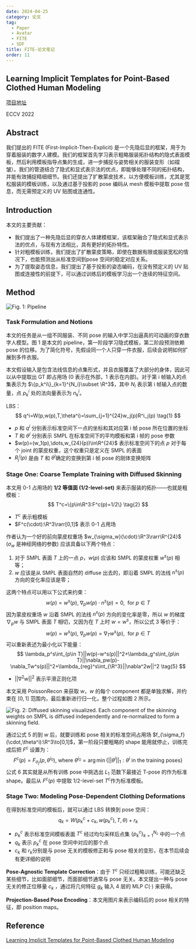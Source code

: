 ```yaml
---
date: 2024-04-25
category: 论文
tag:
  - Paper
  - Avatar
  - FITE
  - SDF
title: FITE-论文笔记
order: 11
---
```


## Learning Implicit Templates for Point-Based Clothed Human Modeling

[项目地址](https://jsnln.github.io/fite/index.html)

ECCV 2022

## Abstract

我们提出的 FITE (First-Implicit-Then-Explicit) 是一个先隐后显的框架，用于为穿着服装的数字人建模。我们的框架首先学习表示粗略服装拓扑结构的隐式表面模板，然后利用模板指导点集的生成，进一步捕捉与姿势相关的服装变形（如褶皱）。我们的管道结合了隐式和显式表示法的优点，即能够处理不同的拓扑结构，并能有效捕捉精细细节。我们还提出了扩散蒙皮技术，以方便模板训练，尤其是宽松服装的模板训练，以及通过基于投影的 pose 编码从 mesh 模板中提取 pose 信息，而无需预定义的 UV 贴图或连通性。

## Introduction

本文的主要贡献：

- 我们提出了一种先隐后显的穿衣人体建模框架，该框架融合了隐式和显式表示法的优点，与现有方法相比，具有更好的拓扑特性。
- 针对粗模板训练，我们提出了扩散蒙皮策略，即使在数据有限或服装宽松的情况下，也能预测出从标准空间到pose 空间的稳定对应关系。
- 为了提取姿态信息，我们提出了基于投影的姿态编码，在没有预定义的 UV 贴图或连接性的前提下，可以通过训练后的模板学习出一个连续的特征空间。

## Method

![Fig. 1: Pipeline](http://img.rocyan.cn/blog/2024/04/662b21eac5add.png)

### Task Formulation and Notions

本文的任务是从一组不同服装、不同 pose 的输入中学习出逼真的可动画的穿衣数字人模型。图 1 是本文的 pipeline，第一阶段学习隐式模板，第二阶段预测依赖 pose 的位移。为了简化符号，先假设同一个人只穿一件衣服，后续会说明如何扩展到多件衣服。

本文假设输入是包含法线信息的点集形式，并且衣服覆盖了大部分的身体，因此可以从中提取出 GT 即占用场 (0 表示在外部，1 表示在内部)。对于第 i 帧输入的点集表示为 $\{p_k^i\}_{k=1}^{N_i}\subset \R^3$，其中 $N_i$ 表示第 i 帧输入点的数量，点 $p_k^i$ 处的法向量表示为 $n_k^i$。

LBS：
$$
q^i=W(p,w(p),T,\theta^i)=\sum_{j=1}^{24}w_j(p)R^i_j(p)
\tag{1}
$$

- $p$ 和 $q^i$ 分别表示标准空间下一点的坐标和其对应第 i 帧 pose 所在位置的坐标
- $T$ 和 $\theta^i$ 分别表示 SMPL 在标准空间下的平均模板和第 i 帧的 pose 参数
- $w(p)=(w_1(p),\dots,w_{24}(p))\in\R^{24}$ 表示标准空间下的点 $p$ 对于每个 joint 的蒙皮权重，这个权重只是定义在 SMPL 的表面
- $R_j^i(p)$ 是由 $T$ 和 $\theta^i$​​ 确定的变换到第 i 帧 pose 的刚体变换矩阵

### Stage One: Coarse Template Training with Diffused Skinning

本文用 0-1 占用场的 **1/2 等值面 (1/2-level-set)** 来表示服装的拓扑——也就是粗模板：
$$
T^c=\{p\in\R^3:F^c(p)=1/2\}
\tag{2}
$$

- $T^c$ 表示粗模板
- $F^c(\cdot):\R^3\rarr[0,1]$ 表示 0-1 占用场

作者认为一个好的前向蒙皮权重场 $w_{\sigma_w}(\cdot):\R^3\rarr\R^{24}$ ($\sigma_w$ 是神经网络的参数) 应该具备以下两个特点：

1. 对于 SMPL 表面 $T$ 上的一点 $p$，$w(p)$ 应该和 SMPL 的蒙皮权重 $w^s(p)$ 相等；
2. $w$ 应该是从 SMPL 表面自然的 diffuse 出去的，即沿着 SMPL 的法线 $n^s(p)$ 方向的变化率应该是零；

这两个特点可以用以下公式来约束：
$$
w(p)=w^s(p),\ \nabla_pw(p)\cdot n^s(p)=0,\ \ \mathrm{for} \ p\in T
\tag{3}
$$
因为蒙皮权重场 $w$ 沿着 SMPL 的法线 $n^s(p)$ 方向的变化率是零，所以 $w$ 的梯度 $\nabla_pw$ 与 SMPL 表面 $T$ 相切，又因为在 $T$ 上时 $w=w^s$，所以公式 3 等价于：
$$
w(p)=w^s(p),\ \nabla_pw(p)=\nabla_Tw^s(p),\ \ \mathrm{for} \ p\in T
\tag{4}
$$
可以重新表述为最小化以下能量：
$$
\lambda_p^s\int_{p\in T}||w(p)-w^s(p)||^2+\lambda_g^s\int_{p\in T}||\nabla_pw(p)-\nabla_Tw^s(p)||^2+\lambda_{reg}^s\int_{\R^3}||\nabla^2w||^2
\tag{5}
$$

- $||\nabla^2w||^2$ 表示平滑正则化项

本文采用 PoissonRecon 来获取 $w$，$w$ 的每个 component 都是单独求解，并约束在 $[0,1]$ 范围内，最后重新进行归一化，整个过程如图 2 所示。

![Fig. 2: Diffused skinning visualized. Each component of the skinning weights on SMPL is diffused independently and re-normalized to form a skinning field.](http://img.rocyan.cn/blog/2024/04/662d0dcb43421.png)

通过公式 5 的到 $w$ 后，就要训练和 pose 相关的标准空间占用场 $f_{\sigma_f}(\cdot,\theta^i):\R^3\to[0,1]$，第一阶段只要粗略的 shape 能用就停止，训练完成后把 $F^c$ 设置为：
$$
F^c(p)=F_{\sigma_f}(p,\theta^{i_0}),\ \mathrm{where}\ \theta^{i_0}=\arg\min\{||\theta^i||_1:\theta^i\ \mathrm{in \ the\ training\ poses}\}
\tag{6}
$$
公式 6 其实就是从所有训练 pose 中挑选出 $L_1$ 范数下最接近 T-pose 的作为标准 shape。最后从 $F^c(p)$ 中提取 1/2-level-set $T^c$​ 作为标准模板。

### Stage Two: Modeling Pose-Dependent Clothing Deformations

在得到标准空间的模板后，就可以通过 LBS 转换到 pose 空间：
$$
q_k=W(p_k^c+c_k,w(p_k^c),T,\theta)+r_k
\tag{7}
$$

- $p_k^c$ 表示标准空间模板表面 $T^c$ 经过均匀采样后点集 $\{p_k^c\}_{k=1}^{N_c}$ 中的一个点
- $q_k$ 表示 $p_k^c$ 在 pose 空间中对应的那个点
- $c_k$ 和 $r_k$​ 分别是与 pose 无关的模板修正和与 pose 相关的变形，在本节后续会有更详细的说明

**Pose-Agnostic Template Correction**：由于 $T^c$ 只经过粗略训练，可能还缺乏某些细节，比如面部细节，而面部细节通常与 pose 无关。本文提出一种与 pose 无关的修正位移量 $c_k$ ，通过将几何特征 $g_k$ 输入 4 层的 MLP $C(\cdot)$ 来获得。

**Projection-Based Pose Encoding**：本文用图片来表示编码后的 pose 相关的特征，即 position maps。

## Reference

[Learning Implicit Templates for Point-Based Clothed Human Modeling](https://www.ecva.net/papers/eccv_2022/papers_ECCV/papers/136630211.pdf)
